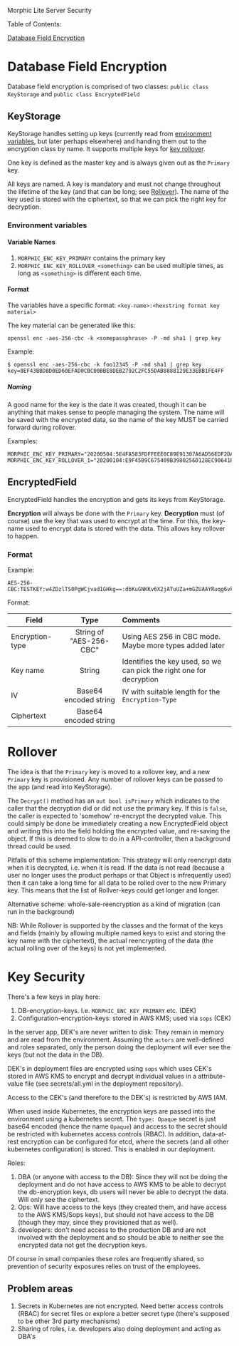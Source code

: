 Morphic Lite Server Security

Table of Contents:

[Database Field Encryption](#database-field-encryption)

# Database Field Encryption

Database field encryption is comprised of two classes: ```public class KeyStorage``` and ```public class EncryptedField```

## KeyStorage
KeyStorage handles setting up keys (currently read from [environment variables](#environment-variables), 
but later perhaps elsewhere) and handing them out to the encryption class by name.
It supports multiple keys for [key rollover](#rollover).

One key is defined as the master key and is always given out as the `Primary` key.

All keys are named. A key is mandatory and must not change throughout the lifetime of the key
(and that can be long; see [Rollover](#rollover)). The name of the key used is stored with the 
ciphertext, so that we can pick the right key for decryption.

### Environment variables

#### Variable Names

1. ```MORPHIC_ENC_KEY_PRIMARY``` contains the primary key
2. ```MORPHIC_ENC_KEY_ROLLOVER_<something>``` can be used multiple times, as long as `<something>`
is different each time.

#### Format
The variables have a specific format: `<key-name>:<hexstring format key material>`

The key material can be generated like this:

    openssl enc -aes-256-cbc -k <somepassphrase> -P -md sha1 | grep key
    
Example:

    $ openssl enc -aes-256-cbc -k foo12345 -P -md sha1 | grep key
    key=8EF43BBD8D0ED60EFAD0CBC00BBE8DEB2792C2FC55DAB8888129E33EBB1FE4FF

##### Naming

A good name for the key is the date it was created, though it can be anything that makes
sense to people managing the system. The name will be saved with the encrypted data, so the name
of the key MUST be carried forward during rollover.

Examples:

    MORPHIC_ENC_KEY_PRIMARY="20200504:5E4FA583FDFFEEE0C89E91307A6AD56EDF2DADACDE5163C1485F3FBCC166B995"
    MORPHIC_ENC_KEY_ROLLOVER_1="20200104:E9F45B9C675409B3980256D128EC90641EADF8D0E89DB8485B65B50B35717A94"
    

## EncryptedField
EncryptedField handles the encryption and gets its keys from KeyStorage.

**Encryption** will always be done with the `Primary` key. **Decryption** must (of course) 
use the key that was used to encrypt at the time. For this, the key-name used to encrypt data
is stored with the data. This allows key rollover to happen.

### Format

Example:

    AES-256-CBC:TESTKEY:w4ZDzlTS0PgWCjvad1GHkg==:dbKuGNKKv6X2jATuUZa+mGZUAAYRuqg6vkIZkrnaLKM=

Format:

| Field             | Type           |        Comments       |
| -------------     |:------------------------:|:------------|
| Encryption-type   | String of "AES-256-CBC"  | Using AES 256 in CBC mode. Maybe more types added later                |
| Key name          | String                   |   Identifies the key used, so we can pick the right one for decryption |
| IV                | Base64 encoded string    | IV with suitable length for the `Encryption-Type`                      |
| Ciphertext        | Base64 encoded string    |                                                                        |

# Rollover

The idea is that the `Primary` key is moved to a rollover key, and a new `Primary` key is provisioned. 
Any number of rollover keys can be passed to the app (and read into KeyStorage).

The `Decrypt()` method has an `out bool isPrimary` which indicates to the caller that the decryption did or
did not use the primary key. If this is `false`, the caller is expected to 'somehow' re-encrypt the decrypted value.
This could simply be done be immediately creating a new EncryptedField object and writing this into the field
holding the encrypted value, and re-saving the object. If this is deemed to slow to do in a API-controller, then a
background thread could be used. 

Pitfalls of this scheme implementation: This strategy will only reencrypt data when it is decrypted, i.e. when it
is read. If the data is not read (because a user no longer uses the product perhaps or that Object is infrequently used)
then it can take a long time for all data to be rolled over to the new Primary key. This means that the list of
Rollver-keys could get longer and longer.

Alternative scheme: whole-sale-reencryption as a kind of migration (can run in the background)

NB: While Rollover is supported by the classes and the format of the keys and fields (mainly by allowing multiple
named keys to exist and storing the key name with the ciphertext), the actual reencrypting of the data (the actual
rolling over of the keys) is not yet implemented.
 
# Key Security

There's a few keys in play here:
1. DB-encryption-keys. I.e. `MORPHIC_ENC_KEY_PRIMARY` etc. (DEK)
2. Configuration-encryption-keys: stored in AWS KMS; used via `sops` (CEK)

In the server app, DEK's are never written to disk: They remain in memory and are read from the environment. 
Assuming the `actors` are well-defined and roles separated, only the person doing the deployment will ever see 
the keys (but not the data in the DB).

DEK's in deployment files are encrypted using `sops` which uses CEK's stored in AWS KMS to encrypt and decrypt
individual values in a attribute-value file (see secrets/all.yml in the deployment repository).

Access to the CEK's (and therefore to the DEK's) is restricted by AWS IAM.

When used inside Kubernetes, the encryption keys are passed into the environment using a kubernetes secret.
The `type: Opaque` secret is just base64 encoded (hence the name `Opaque`) and access to the secret should be 
restricted with kubernetes access controls (RBAC). In addition, data-at-rest encryption can be configured for etcd, where
the secrets (and all other kubernetes configuration) is stored. This is enabled in our deployment.

Roles:

1. DBA (or anyone with access to the DB): Since they will not be doing the deployment 
and do not have access to AWS KMS to be able to decrypt the db-encryption keys, db users 
will never be able to decrypt the data. Will only see the ciphertext.
2. Ops: Will have access to the keys (they created them, and have access to the AWS KMS/Sops keys), but
should not have access to the DB (though they may, since they provisioned that as well).
3. developers: don't need access to the production DB and are not involved with the deployment and so
should be able to neither see the encrypted data not get the decryption keys.

Of course in small companies these roles are frequently shared, so prevention of security exposures relies
on trust of the employees.

## Problem areas

1. Secrets in Kubernetes are not encrypted. Need better access controls (RBAC) for secret files or 
explore a better secret type (there's supposed to be other 3rd party mechanisms)
2. Sharing of roles, i.e. developers also doing deployment and acting as DBA's


